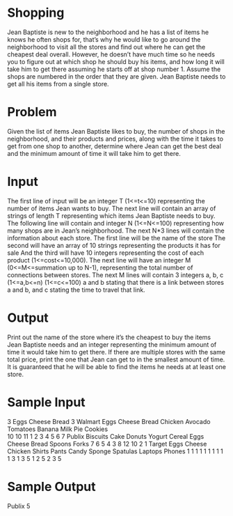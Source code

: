 # Shopping

Jean Baptiste is new to the neighborhood and he has a list of items he knows he often shops for, that’s why he would like to go around the neighborhood to visit all the stores and find out where he can get the cheapest deal overall. However, he doesn’t have much time so he needs you to figure out at which shop he should buy his items, and how long it will take him to get there assuming he starts off at shop number 1. Assume the shops are numbered in the order that they are given.
Jean Baptiste needs to get all his items from a single store.

# Problem

Given the list of items Jean Baptiste likes to buy, the number of shops in the neighborhood, and their products and prices, along with the time it takes to get from one shop to another, determine where Jean can get the best deal and the minimum amount of time it will take him to get there.

# Input

The first line of input will be an integer T (1<=t<=10) representing the number of items Jean wants to buy.
The next line will contain an array of strings of length T representing which items Jean Baptiste needs to buy.
The following line will contain and integer N (1<=N<=100) representing how many shops are in Jean’s neighborhood.
The next N*3 lines will contain the information about each store.
The first line will be the name of the store
The second will have an array of 10 strings representing the products it has for sale
And the third will have 10 integers representing the cost of each product (1<=cost<=10,000).
The next line will have an integer M (0<=M<=summation up to N-1), representing the total number of connections between stores.
The next M lines will contain 3 integers a, b, c (1<=a,b<=n) (1<=c<=100) a and b stating that there is a link between stores a and b, and c stating the time to travel that link.

# Output

Print out the name of the store where it’s the cheapest to buy the items Jean Baptiste needs and an integer representing the minimum amount of time it would take him to get there. If there are multiple stores with the same total price, print the one that Jean can get to in the smallest amount of time. It is guaranteed that he will be able to find the items he needs at at least one store.

# Sample Input

3
Eggs Cheese Bread
3
Walmart
Eggs Cheese Bread Chicken Avocado Tomatoes Banana Milk Pie Cookies  
10 10 11 1 2 3 4 5 6 7
Publix
Biscuits Cake Donuts Yogurt Cereal Eggs Cheese Bread Spoons Forks
7 6 5 4 3 8 12 10 2 1
Target
Eggs Cheese Chicken Shirts Pants Candy Sponge Spatulas Laptops Phones
1 1 1 1 1 1 1 1 1 1
3
1 3 5
1 2 5
2 3 5

# Sample Output

Publix 5
